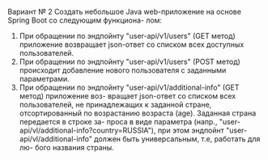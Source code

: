 Вариант № 2
Создать небольшое Java web-приложение на основе Spring Boot со следующим функциона-
лом:
1. При обращении по эндпойнту "user-api/v1/users" (GET метод) приложение возвращает
json-ответ со списком всех доступных пользователей.
2. При обращении по эндпойнту "user-api/v1/users" (POST метод) происходит добавление
нового пользователя с заданными параметрами.
3. При обращении по эндпойнту "user-api/v1/additional-info" (GET метод) приложение воз-
вращает json-ответ со списком всех пользователей, не принадлежащих к заданной стране,
отсортированный по возрастанию возраста (age). Заданная страна передается в строке за-
проса в виде параметра (напр., "user-api/vl/additional-info?country=RUSSIA"), при этом
эндпойнт "user-api/vl/additional-info" должен быть универсальным, т.е, работать для лю-
бого названия страны.
